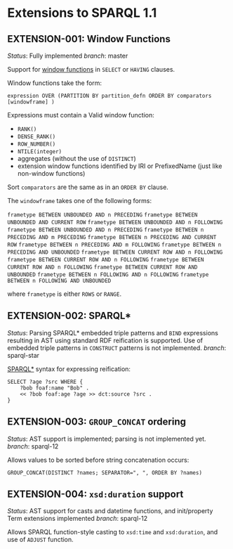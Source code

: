 Extensions to SPARQL 1.1
========================

EXTENSION-001: Window Functions
-------------

*Status*: Fully implemented
*branch*: master

Support for [window functions](https://github.com/w3c/sparql-12/issues/47) in `SELECT` or `HAVING` clauses.

Window functions take the form:

`expression OVER (PARTITION BY partition_defn ORDER BY comparators [windowframe] )`

Expressions must contain a Valid window function:

* `RANK()`
* `DENSE_RANK()`
* `ROW_NUMBER()`
* `NTILE(integer)`
* aggregates (without the use of `DISTINCT`)
* extension window functions identified by IRI or PrefixedName (just like non-window functions)

Sort `comparators` are the same as in an `ORDER BY` clause.

The `windowframe` takes one of the following forms:

`frametype BETWEEN UNBOUNDED AND n PRECEDING`
`frametype BETWEEN UNBOUNDED AND CURRENT ROW`
`frametype BETWEEN UNBOUNDED AND n FOLLOWING`
`frametype BETWEEN UNBOUNDED AND n PRECEDING`
`frametype BETWEEN n PRECEDING AND m PRECEDING`
`frametype BETWEEN n PRECEDING AND CURRENT ROW`
`frametype BETWEEN n PRECEDING AND m FOLLOWING`
`frametype BETWEEN n PRECEDING AND UNBOUNDED`
`frametype BETWEEN CURRENT ROW AND n FOLLOWING`
`frametype BETWEEN CURRENT ROW AND n FOLLOWING`
`frametype BETWEEN CURRENT ROW AND n FOLLOWING`
`frametype BETWEEN CURRENT ROW AND UNBOUNDED`
`frametype BETWEEN n FOLLOWING AND n FOLLOWING`
`frametype BETWEEN n FOLLOWING AND UNBOUNDED`

where `frametype` is either `ROWS` or `RANGE`.

EXTENSION-002: SPARQL*
-------------

*Status*: Parsing SPARQL* embedded triple patterns and `BIND` expressions resulting in AST using standard RDF reification is supported. Use of embedded triple patterns in `CONSTRUCT` patterns is not implemented.
*branch*: sparql-star

[SPARQL*](https://arxiv.org/pdf/1406.3399.pdf) syntax for expressing reification:

```
SELECT ?age ?src WHERE {
	?bob foaf:name "Bob" .
	<< ?bob foaf:age ?age >> dct:source ?src .
}
```

EXTENSION-003: `GROUP_CONCAT` ordering
-------------

*Status*: AST support is implemented; parsing is not implemented yet.
*branch*: sparql-12

Allows values to be sorted before string concatenation occurs:

```
GROUP_CONCAT(DISTINCT ?names; SEPARATOR=", ", ORDER BY ?names)
```

EXTENSION-004: `xsd:duration` support
-------------

*Status*: AST support for casts and datetime functions, and init/property Term extensions implemented
*branch*: sparql-12

Allows SPARQL function-style casting to `xsd:time` and `xsd:duration`, and use of `ADJUST` function.

